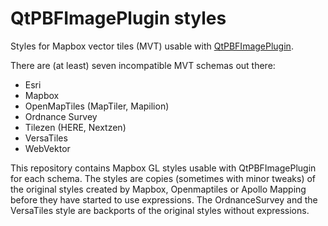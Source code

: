 # QtPBFImagePlugin styles
Styles for Mapbox vector tiles (MVT) usable with
[QtPBFImagePlugin](https://github.com/tumic0/QtPBFImagePlugin).

There are (at least) seven incompatible MVT schemas out there:
- Esri
- Mapbox
- OpenMapTiles (MapTiler, Mapilion)
- Ordnance Survey
- Tilezen (HERE, Nextzen)
- VersaTiles
- WebVektor

This repository contains Mapbox GL styles usable with QtPBFImagePlugin for
each schema. The styles are copies (sometimes with minor tweaks) of the original
styles created by Mapbox, Openmaptiles or Apollo Mapping before they have
started to use expressions. The OrdnanceSurvey and the VersaTiles style are
backports of the original styles without expressions.
